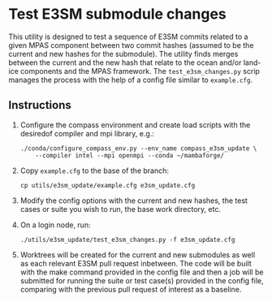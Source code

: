 Test E3SM submodule changes
===========================

This utility is designed to test a sequence of E3SM commits related to a given
MPAS component between two commit hashes (assumed to be the current and new
hashes for the submodule).  The utility finds merges between the current and
the new hash that relate to the ocean and/or land-ice components and the MPAS
framework.  The `test_e3sm_changes.py` scrip manages the process with the
help of a config file similar to `example.cfg`.

Instructions
------------

1. Configure the compass environment and create load scripts with the desiredof
   compiler and mpi library, e.g.:
   ```shell
   ./conda/configure_compass_env.py --env_name compass_e3sm_update \
       --compiler intel --mpi openmpi --conda ~/mambaforge/
   ```

2. Copy `example.cfg` to the base of the branch:
   ```shell
   cp utils/e3sm_update/example.cfg e3sm_update.cfg
   ```

3. Modify the config options with the current and new hashes, the test cases
   or suite you wish to run, the base work directory, etc.

4. On a login node, run:
   ```shell
   ./utils/e3sm_update/test_e3sm_changes.py -f e3sm_update.cfg
   ```

5. Worktrees will be created for the current and new submodules as well as
   each relevant E3SM pull request inbetween.  The code will be built with the
   make command provided in the config file and then a job will be submitted
   for running the suite or test case(s) provided in the config file, comparing
   with the previous pull request of interest as a baseline.
